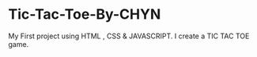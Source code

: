 # Tic-Tac-Toe-By-CHYN
My First project using HTML , CSS &amp; JAVASCRIPT. I create a TIC TAC TOE game.
